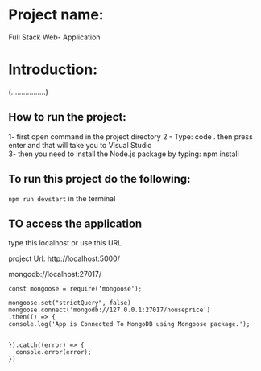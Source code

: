# Project name:

Full Stack Web- Application

# Introduction:
(.................)


## How to run the project:
1- first open command in the project directory
2 - Type: code . then press enter and that will take you to Visual Studio  
3- then you need to install the Node.js package by typing: npm install 

## To run this project do the following: 

```npm run devstart``` in the terminal 

## TO access the application

type this localhost or use this URL

project Url: http://localhost:5000/

mongodb://localhost:27017/

```
const mongoose = require('mongoose');

mongoose.set("strictQuery", false)
mongoose.connect('mongodb://127.0.0.1:27017/houseprice')
.then(() => {
console.log('App is Connected To MongoDB using Mongoose package.');


}).catch((error) => {
  console.error(error);
})
```

  
